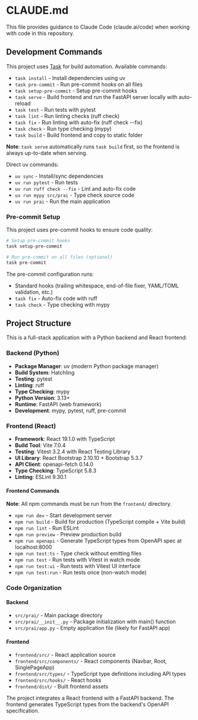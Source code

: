 # CLAUDE.md

This file provides guidance to Claude Code (claude.ai/code) when working with code in this repository.

## Development Commands

This project uses [Task](https://taskfile.dev/) for build automation. Available commands:

- `task install` - Install dependencies using uv
- `task pre-commit` - Run pre-commit hooks on all files
- `task setup-pre-commit` - Setup pre-commit hooks
- `task serve` - Build frontend and run the FastAPI server locally with auto-reload
- `task test` - Run tests with pytest
- `task lint` - Run linting checks (ruff check)
- `task fix` - Run linting with auto-fix (ruff check --fix)
- `task check` - Run type checking (mypy)
- `task build` - Build frontend and copy to static folder

**Note**: `task serve` automatically runs `task build` first, so the frontend is always up-to-date when serving.

Direct uv commands:
- `uv sync` - Install/sync dependencies
- `uv run pytest` - Run tests
- `uv run ruff check --fix` - Lint and auto-fix code
- `uv run mypy src/prai` - Type check source code
- `uv run prai` - Run the main application

### Pre-commit Setup

This project uses pre-commit hooks to ensure code quality:

```bash
# Setup pre-commit hooks
task setup-pre-commit

# Run pre-commit on all files (optional)
task pre-commit
```

The pre-commit configuration runs:
- Standard hooks (trailing whitespace, end-of-file fixer, YAML/TOML validation, etc.)
- `task fix` - Auto-fix code with ruff
- `task check` - Type checking with mypy

## Project Structure

This is a full-stack application with a Python backend and React frontend:

### Backend (Python)
- **Package Manager**: uv (modern Python package manager)
- **Build System**: Hatchling
- **Testing**: pytest
- **Linting**: ruff
- **Type Checking**: mypy
- **Python Version**: 3.13+
- **Runtime**: FastAPI (web framework)
- **Development**: mypy, pytest, ruff, pre-commit

### Frontend (React)
- **Framework**: React 19.1.0 with TypeScript
- **Build Tool**: Vite 7.0.4
- **Testing**: Vitest 3.2.4 with React Testing Library
- **UI Library**: React Bootstrap 2.10.10 + Bootstrap 5.3.7
- **API Client**: openapi-fetch 0.14.0
- **Type Checking**: TypeScript 5.8.3
- **Linting**: ESLint 9.30.1

#### Frontend Commands
**Note**: All npm commands must be run from the `frontend/` directory.

- `npm run dev` - Start development server
- `npm run build` - Build for production (TypeScript compile + Vite build)
- `npm run lint` - Run ESLint
- `npm run preview` - Preview production build
- `npm run openapi` - Generate TypeScript types from OpenAPI spec at localhost:8000
- `npm run test:ts` - Type check without emitting files
- `npm run test` - Run tests with Vitest in watch mode
- `npm run test:ui` - Run tests with Vitest UI interface
- `npm run test:run` - Run tests once (non-watch mode)

### Code Organization

#### Backend
- `src/prai/` - Main package directory
- `src/prai/__init__.py` - Package initialization with main() function
- `src/prai/app.py` - Empty application file (likely for FastAPI app)

#### Frontend
- `frontend/src/` - React application source
- `frontend/src/components/` - React components (Navbar, Root, SinglePageApp)
- `frontend/src/types/` - TypeScript type definitions including API types
- `frontend/src/hooks/` - React hooks
- `frontend/dist/` - Built frontend assets

The project integrates a React frontend with a FastAPI backend. The frontend generates TypeScript types from the backend's OpenAPI specification.
